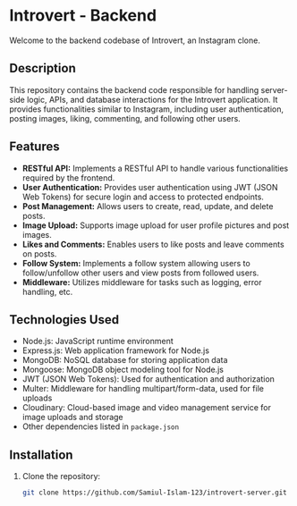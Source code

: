 # Introvert - Backend

Welcome to the backend codebase of Introvert, an Instagram clone.

## Description

This repository contains the backend code responsible for handling server-side logic, APIs, and database interactions for the Introvert application. It provides functionalities similar to Instagram, including user authentication, posting images, liking, commenting, and following other users.

## Features

- **RESTful API:** Implements a RESTful API to handle various functionalities required by the frontend.
- **User Authentication:** Provides user authentication using JWT (JSON Web Tokens) for secure login and access to protected endpoints.
- **Post Management:** Allows users to create, read, update, and delete posts.
- **Image Upload:** Supports image upload for user profile pictures and post images.
- **Likes and Comments:** Enables users to like posts and leave comments on posts.
- **Follow System:** Implements a follow system allowing users to follow/unfollow other users and view posts from followed users.
- **Middleware:** Utilizes middleware for tasks such as logging, error handling, etc.

## Technologies Used

- Node.js: JavaScript runtime environment
- Express.js: Web application framework for Node.js
- MongoDB: NoSQL database for storing application data
- Mongoose: MongoDB object modeling tool for Node.js
- JWT (JSON Web Tokens): Used for authentication and authorization
- Multer: Middleware for handling multipart/form-data, used for file uploads
- Cloudinary: Cloud-based image and video management service for image uploads and storage
- Other dependencies listed in `package.json`

## Installation

1. Clone the repository:

   ```bash
   git clone https://github.com/Samiul-Islam-123/introvert-server.git
